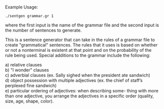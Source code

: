 Example Usage:

```
./sentgen grammar.gr 1
```

where the first input is the name of the grammar file and the second input is the number of sentences to generate.

This is a sentence generator that can take in the rules of a grammar file to create "grammatical" sentences. The rules that it uses is based on whether or not a nonterminal is existent at that point and on the probability of the rule being used. Special additions to the grammar include the following:

a) relative clauses <br>
b) "I wonder" clauses <br>
c) adverbial clauses (ex. Sally sighed when the president ate sandwich) <br>
d) object possession with multiple adjectives (ex. the chief of staff’s perplexed fine sandwich) <br>
e) particular ordering of adjectives: when describing some- thing with more than one adjective, you arrange the adjectives in a specific order (quality, size, age, shape, color).
